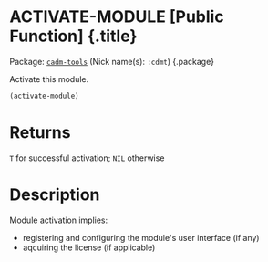 # ACTIVATE-MODULE [Public Function] {.title}

Package: [`cadm-tools`](CADM-TOOLS.pkg.md) (Nick name(s): `:cdmt`) {.package}

Activate this module.

``` lisp
(activate-module)
```

# Returns

`T` for successful activation; `NIL` otherwise

# Description

Module activation implies:
* registering and configuring the module's user interface (if any)
* aqcuiring the license (if applicable)
